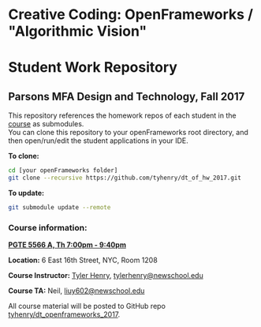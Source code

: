 # Creative Coding: OpenFrameworks / "Algorithmic Vision"
# Student Work Repository
## Parsons MFA Design and Technology, Fall 2017

This repository references the homework repos of each student in the [course](https://github.com/tyhenry/dt_openframeworks_f17) as submodules.  
You can clone this repository to your openFrameworks root directory, and then open/run/edit the student applications in your IDE.

**To clone:**  

```bash
cd [your openFrameworks folder]
git clone --recursive https://github.com/tyhenry/dt_of_hw_2017.git
```

**To update:**  

```bash
git submodule update --remote
```

### Course information:

**[PGTE 5566 A, Th 7:00pm - 9:40pm](https://courses.newschool.edu/courses/PGTE5566)** 

**Location:** 6 East 16th Street, NYC, Room 1208  

**Course Instructor:** [Tyler Henry](http://tylerhenry.com), tylerhenry@newschool.edu  

**Course TA:** Neil, liuy602@newschool.edu

All course material will be posted to GitHub repo [tyhenry/dt_openframeworks_2017](https://github.com/tyhenry/dt_openframeworks_f17).  